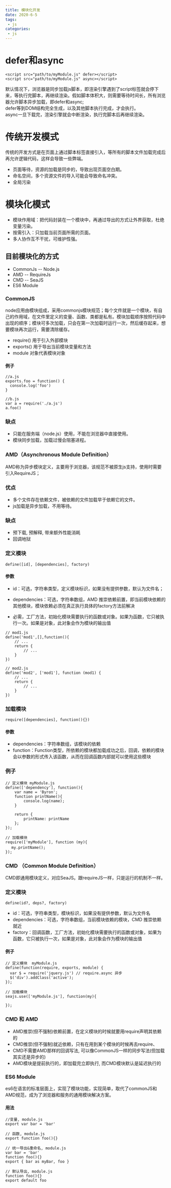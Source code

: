 ```yaml
---
title: 模块化开发
date: 2020-6-5
tags:
 - js
categories: 
 - js
---
```


# defer和async
```
<script src="path/to/myModule.js" defer></script>
<script src="path/to/myModule.js" async></script>
```
默认情况下，浏览器是同步加载js脚本，即渲染引擎遇到了script标签就会停下来，等执行完脚本，再继续渲染。假如脚本体积大，则需要等待时间长，所有浏览器允许脚本异步加载，即defer和async;  
defer等到DOM结构完全生成，以及其他脚本执行完成，才会执行。  
async一旦下载完，渲染引擎就会中断渲染，执行完脚本后再继续渲染。

# 传统开发模式
传统的开发方式是在页面上通过脚本标签直接引入，等所有的脚本文件加载完成后再允许逻辑代码，这样会导致一些弊端。
* 页面等待，资源的加载是同步的，导致出现页面空白期。
* 命名空间，多个资源文件的导入可能会导致命名冲突。
* 全局污染

# 模块化模式
* 模块作用域：把代码封装在一个模块中，再通过导出的方式让外界获取，杜绝变量污染。
* 按需引入：只加载当前页面所需的页面。
* 多人协作互不干扰，可维护性强。

## 目前模块化的方式
* CommonJs -- Node.js
* AMD -- RequireJs
* CMD -- SeaJS
* ES6 Module

### CommonJS
node应用由模块组成，采用commonjs模块规范；每个文件就是一个模块，有自己的作用域，在文件里定义的变量、函数、类都是私有。模块加载顺序按照代码中出现的顺序；模块可多次加载，只会在第一次加载时运行一次，然后缓存起来，想要模块再次运行，需要清除缓存。
* require() 用于引入外部模块
* exports() 用于导出当前模块变量和方法
* module 对象代表模块对象

#### 例子
```
//a.js
exports.foo = function() {
  console.log('foo')
}

//b.js
var a = require('./a.js')
a.foo()
```

### 缺点
* 只能在服务端（node.js）使用，不能在浏览器中直接使用。
* 模块同步加载，加载过慢会阻塞进程。

### AMD（Asynchronous Module Definition）
AMD称为异步模块定义，主要用于浏览器，该规范不被原生js支持，使用时需要引入RequireJS；

### 优点
* 多个文件存在依赖文件，被依赖的文件加载早于依赖它的文件。
* js加载是异步加载，不用等待。

### 缺点
* 预下载, 预解释, 带来额外性能消耗
* 回调地狱

### 定义模块
```
define([id], [dependencies], factory)
```
#### 参数
* id：可选，字符串类型，定义模块标识，如果没有提供参数，默认为文件名；
* dependencies：可选，字符串数组，AMD 推崇依赖前置，即当前模块依赖的其他模块，模块依赖必须在真正执行具体的factory方法前解决

* 必需，工厂方法，初始化模块需要执行的函数或对象。如果为函数，它只被执行一次。如果是对象，此对象会作为模块的输出值

```
// mod1.js
define('mod1',[],function(){
    // ...
    return {
        // ...
    }
})

// mod2.js
define('mod2', ['mod1'], function (mod1) {
    // ...
    return {
        // ...
    }
})
```
### 加载模块

```
require([dependencies], function(){})
```

#### 参数
* dependencies：字符串数组，该模块的依赖
* function：Function类型，所依赖的模块都加载成功之后，回调，依赖的模块会以参数的形式传入该函数，从而在回调函数内部就可以使用这些模块

### 例子
```
// 定义模块 myModule.js
define(['dependency'], function(){
    var name = 'Byron';
    function printName(){
        console.log(name);
    }

    return {
        printName: printName
    };
});

// 加载模块
require(['myModule'], function (my){
　 my.printName();
});

```

### CMD （Common Module Definition）
CMD即通用模块定义，对应SeaJS。跟requireJS一样，只是运行的机制不一样。

### 定义模块
```
define(id?, deps?, factory)
```
* id：可选，字符串类型，模块标识，如果没有提供参数，默认为文件名
* dependencies：可选，字符串数组，当前模块依赖的模块，CMD 推崇依赖就近
* factory：回调函数，工厂方法，初始化模块需要执行的函数或对象，如果为函数，它只被执行一次，如果是对象，此对象会作为模块的输出值
#### 例子
```
// 定义模块  myModule.js
define(function(require, exports, module) {
  var $ = require('jquery.js') // require.async 异步
  $('div').addClass('active');
});

// 加载模块
seajs.use(['myModule.js'], function(my){

});
```

### CMD 和 AMD
* AMD推崇(但不强制)依赖前置，在定义模块的时候就要用require声明其依赖的
* CMD推崇(但不强制)就近依赖，只有在用到某个模块的时候再去require、
* CMD不需要AMD那样的回调写法, 可以像CommonJS一样的同步写法(但加载其实还是异步的)
* AMD模块是提前执行的，即加载完立即执行, 而CMD模块默认是延迟执行的

### ES6 Module
es6在语言的标准层面上，实现了模块功能，实现简单，取代了commonJS和AMD规范，成为了浏览器和服务的通用模块解决方案。

#### 用法
```
//变量, module.js
export var bar = 'bar'

// 函数, module.js
export function foo(){}

// 统一导出&重命名, module.js
var bar = 'bar'
function foo(){}
export { bar as myBar, foo }

// 默认导出, module.js
function foo(){}
export default foo
```